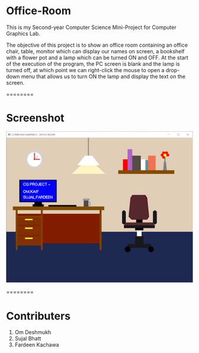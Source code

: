 # Office-Room
This is my Second-year Computer Science Mini-Project for Computer Graphics Lab.

The objective of this project is to show an office room containing an office chair, table, monitor which can display our names on screen, a bookshelf with a flower pot and a lamp which can be turned ON and OFF. At the start of the execution of the program, the PC screen is blank and the lamp is turned off, at which point we can right-click the mouse to open a drop-down menu that allows us to turn ON the lamp and display the text on the screen.

========

# Screenshot

![Office_room](https://github.com/MoKaif/Office-Room/blob/main/Screenshots/Office_room.png)

========

# Contributers
1. Om Deshmukh
2. Sujal Bhatt
3. Fardeen Kachawa